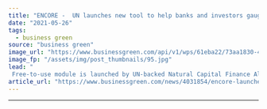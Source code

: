 ```yaml
---
title: "ENCORE -  UN launches new tool to help banks and investors gauge their exposure to biodiversity destruction"
date: "2021-05-26"
tags: 
  - business green
source: "business green"
image_url: "https://www.businessgreen.com/api/v1/wps/61eba22/73aa1830-42e4-4b5d-844c-125061e0cff2/5/iStock-867742386-185x114.jpg"
image_fp: "/assets/img/post_thumbnails/95.jpg"
lead: "
 Free-to-use module is launched by UN-backed Natural Capital Finance Alliance, as Green Finance Institute publishes recommendations for how UK finance can help develop a nature-positive economy ..."
article_url: "https://www.businessgreen.com/news/4031854/encore-launches-tool-help-banks-investors-gauge-exposure-biodiversity-destruction"
---
```


---
